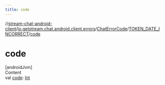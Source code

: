 ```yaml
---
title: code
---
```

//[stream-chat-android-client](../../../../index.md)/[io.getstream.chat.android.client.errors](../../index.md)/[ChatErrorCode](../index.md)/[TOKEN_DATE_INCORRECT](index.md)/[code](code.md)



# code  
[androidJvm]  
Content  
val [code](code.md): [Int](https://kotlinlang.org/api/latest/jvm/stdlib/kotlin/-int/index.html)  



